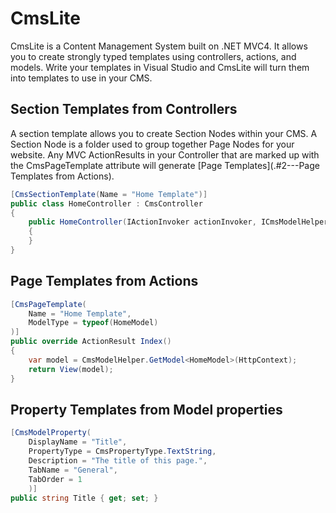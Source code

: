CmsLite
=======================================
CmsLite is a Content Management System built on .NET MVC4. It allows you to create strongly typed templates using controllers,
actions, and models.
Write your templates in Visual Studio and CmsLite will turn them into templates to use in your CMS.

## Section Templates from Controllers
A section template allows you to create Section Nodes within your CMS. A Section Node is a folder used to 
group together Page Nodes for your website. Any MVC ActionResults in your Controller that are marked up with 
the CmsPageTemplate attribute will generate [Page Templates](.#2---Page Templates from Actions).

```csharp
[CmsSectionTemplate(Name = "Home Template")]
public class HomeController : CmsController
{
    public HomeController(IActionInvoker actionInvoker, ICmsModelHelper cmsModelHelper) : base(actionInvoker, cmsModelHelper)
    {
    }
}
```

## Page Templates from Actions

```csharp
[CmsPageTemplate(
    Name = "Home Template",
    ModelType = typeof(HomeModel)
)]
public override ActionResult Index()
{
    var model = CmsModelHelper.GetModel<HomeModel>(HttpContext);
    return View(model);
}
```

## Property Templates from Model properties

```csharp
[CmsModelProperty(
    DisplayName = "Title",
    PropertyType = CmsPropertyType.TextString,
    Description = "The title of this page.",
    TabName = "General",
    TabOrder = 1
    )]
public string Title { get; set; }
```

